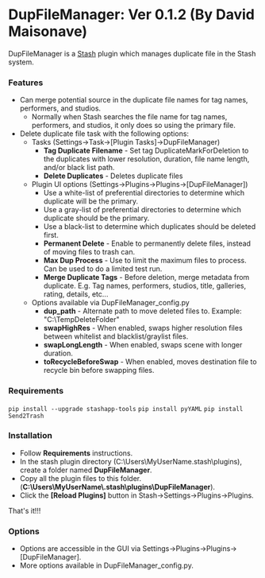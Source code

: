 # DupFileManager: Ver 0.1.2 (By David Maisonave)

DupFileManager is a [Stash](https://github.com/stashapp/stash) plugin which manages duplicate file in the Stash system.

### Features

- Can merge potential source in the duplicate file names for tag names, performers, and studios.
  - Normally when Stash searches the file name for tag names, performers, and studios, it only does so using the primary file.
- Delete duplicate file task with the following options:
  - Tasks (Settings->Task->[Plugin Tasks]->DupFileManager)
    - **Tag Duplicate Filename** - Set tag DuplicateMarkForDeletion to the duplicates with lower resolution, duration, file name length, and/or black list path.
    - **Delete Duplicates** - Deletes duplicate files
  - Plugin UI options (Settings->Plugins->Plugins->[DupFileManager])
    - Use a white-list of preferential directories to determine which duplicate will be the primary.
    - Use a gray-list of preferential directories to determine which duplicate should be the primary.
    - Use a black-list to determine which duplicates should be deleted first.
    - **Permanent Delete** - Enable to permanently delete files, instead of moving files to trash can.
    - **Max Dup Process** - Use to limit the maximum files to process. Can be used to do a limited test run.
    - **Merge Duplicate Tags** - Before deletion, merge metadata from duplicate. E.g. Tag names, performers, studios, title, galleries, rating, details, etc...
  - Options available via DupFileManager_config.py
    - **dup_path** - Alternate path to move deleted files to. Example: "C:\TempDeleteFolder"
    - **swapHighRes** - When enabled, swaps higher resolution files between whitelist and blacklist/graylist files.
    - **swapLongLength** - When enabled, swaps scene with longer duration.
    - **toRecycleBeforeSwap** - When enabled, moves destination file to recycle bin before swapping files.

### Requirements

`pip install --upgrade stashapp-tools`
`pip install pyYAML`
`pip install Send2Trash`

### Installation

- Follow **Requirements** instructions.
- In the stash plugin directory (C:\Users\MyUserName\.stash\plugins), create a folder named **DupFileManager**.
- Copy all the plugin files to this folder.(**C:\Users\MyUserName\\.stash\plugins\DupFileManager**).
- Click the **[Reload Plugins]** button in Stash->Settings->Plugins->Plugins.

That's it!!!

### Options

- Options are accessible in the GUI via Settings->Plugins->Plugins->[DupFileManager].
- More options available in DupFileManager_config.py.
